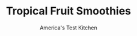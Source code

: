 ---
layout: ../../layouts/MarkdownPostLayout.astro
title: Tropical Fruit Smoothies
author: America's Test Kitchen
pubDate: 2023-03-15
description: "You’d think making a perfect smoothie would be easy—and it is, as long as you start with the right ingredients."
image_url: https://res.cloudinary.com/hksqkdlah/image/upload/ar_1:1,c_fill,dpr_2.0,f_auto,fl_lossy.progressive.strip_profile,g_faces:auto,q_auto:low,w_344/28958_sfs-5-easy-smoothies-tropical-2
tags: ["Main Courses","Fruit","Quick","Breakfast & Brunch"]
calories: 594
protein: 6
carbohydrates: 63
fats: 
fiber: 4
ingredients: ["1 , ripe banana, peeled and halved lengthwise","2 tablespoons, honey","1/8 teaspoon, salt","1 cup, frozen mango chunks","1 cup, pineapple chunks","1 cup, plain whole-milk yogurt","1/4 cup, pineapple juice"]
serves: 2
time: "10 minutes"
instructions: ["Process banana, honey, and salt in blender until smooth, about 10 seconds. Add mango, pineapple, yogurt, and pineapple juice and blend until smooth, scraping down sides of blender as necessary, about 1 minute. Serve."]
nutrition: ["677 mg Potassium","150 mg Phosphorus","176 mg Calcium","52 mg Magnesium","205 mg Sodium","1 mg Zinc","4 g Fat","1 mg Niacin (B3)","1 g Monounsaturated","78 mg Vitamin C","15 mg Cholesterol","2 g Saturated","4 g Fiber","76 µg Folate (food)","52 g Sugars","4 µg Vitamin K","321 g Water","63 g Carbs","76 µg Folate equivalent (total)","6 g Protein","81 µg Vitamin A","297 kcal Energy","17 g Sugars, added","594 calories"]
notes: "You can substitute low-fat for whole-milk yogurt here, but your smoothies will be much less creamy."
---